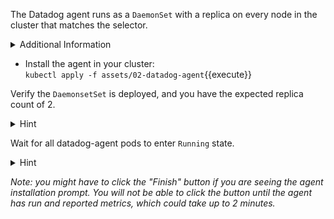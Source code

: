 The Datadog agent runs as a `DaemonSet` with a replica on every node in the cluster that matches the selector.

<details>
<summary>Additional Information</summary>
The workshop includes with the manifests to install the agent.  For more details, see the [official documentation](https://docs.datadoghq.com/agent/kubernetes/daemonset_setup/).
</details>

* Install the agent in your cluster: <br/>
`kubectl apply -f assets/02-datadog-agent`{{execute}}

Verify the `DaemonsetSet` is deployed, and you have the expected replica count of 2.

<details>
<summary>Hint</summary>
`kubectl get ds` prints a list of all DaemonSets in the current namespace. <br/> <br/>

`kubectl get ds <ds-name>` prints details about a specific DaemonSet. 
</details>

Wait for all datadog-agent pods to enter `Running` state.

<details>
<summary>Hint</summary>
`kubectl get pods` prints a list of all pods in the current namespace. <br/> <br/>

`kubectl get pods -owide` prints a list of all pods with extra information, like the node they run on. <br/> <br/>

`kubectl get pods -w` prints and updates a list of all pods as changes occur on the server. (Press <kbd>Ctrl</kbd>+<kbd>C</kbd> to end the watch)
</details>

_Note: you might have to click the "Finish" button if you are seeing the agent installation prompt. You will not be able to click the button until the agent has run and reported metrics, which could take up to 2 minutes._
